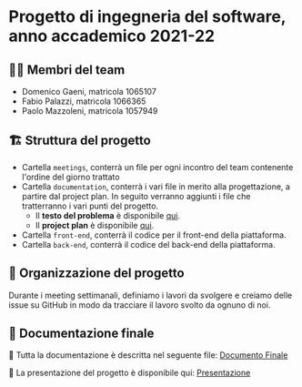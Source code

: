 # Progetto di ingegneria del software, anno accademico 2021-22

## 👷🏼 Membri del team

- Domenico Gaeni, matricola 1065107
- Fabio Palazzi, matricola 1066365
- Paolo Mazzoleni, matricola 1057949

## 🏗️ Struttura del progetto

- Cartella `meetings`, conterrà un file per ogni incontro del team contenente l'ordine del giorno trattato
- Cartella `documentation`, conterrà i vari file in merito alla progettazione, a partire dal project plan. In seguito verranno aggiunti i file che tratterranno i vari punti del progetto.
  - Il **testo del problema** è disponibile [qui](documentation/testo.md).
  - Il **project plan** è disponibile [qui](documentation/projectPlan.md).
- Cartella `front-end`, conterrà il codice per il front-end della piattaforma.
- Cartella `back-end`, conterrà il codice del back-end della piattaforma.

## 🚀 Organizzazione del progetto

Durante i meeting settimanali, definiamo i lavori da svolgere e creiamo delle issue su GitHub in modo da tracciare il lavoro svolto da ognuno di noi.

## 🏁 Documentazione finale

🏁 Tutta la documentazione è descritta nel seguente file: [Documento Finale](documentation/documentoFinale.pdf)

🏁 La presentazione del progetto è disponibile qui: [Presentazione](documentation/Presentazione.pdf)

